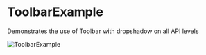 # ToolbarExample
Demonstrates the use of Toolbar with dropshadow on all API levels

![ToolbarExample](https://raw.githubusercontent.com/lawloretienne/ToolbarExample/master/images/ToolbarExample_Screenshot.png)
